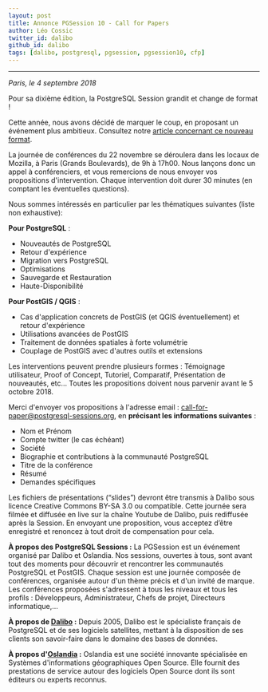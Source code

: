 ```yaml
---
layout: post
title: Annonce PGSession 10 - Call for Papers
author: Léo Cossic
twitter_id: dalibo
github_id: dalibo
tags: [dalibo, postgresql, pgsession, pgsession10, cfp]
---
```


---

*Paris, le 4 septembre 2018*

Pour sa dixième édition, la PostgreSQL Session grandit et change de format !

<!--MORE-->

Cette année, nous avons décidé de marquer le coup, en proposant un événement plus ambitieux. Consultez notre [article concernant ce nouveau format](https://dali.bo/pgsession-annonce).

La journée de conférences du 22 novembre se déroulera dans les locaux de Mozilla, à Paris (Grands Boulevards), de 9h à 17h00. Nous lançons donc un appel à conférenciers, et vous remercions de nous envoyer vos propositions d'intervention. Chaque intervention doit durer 30 minutes (en comptant les éventuelles questions). 

Nous sommes intéressés en particulier par les thématiques suivantes (liste non exhaustive): 

**Pour PostgreSQL** :
  * Nouveautés de PostgreSQL
  * Retour d'expérience
  * Migration vers PostgreSQL
  * Optimisations
  * Sauvegarde et Restauration
  * Haute-Disponibilité

**Pour PostGIS / QGIS** :
  * Cas d'application concrets de PostGIS (et QGIS éventuellement) et retour d'expérience
  * Utilisations avancées de PostGIS
  * Traitement de données spatiales à forte volumétrie
  * Couplage de PostGIS avec d'autres outils et extensions

Les interventions peuvent prendre plusieurs formes : Témoignage utilisateur, Proof of Concept, Tutoriel, Comparatif, Présentation de nouveautés, etc… Toutes les propositions doivent nous parvenir avant le 5 octobre 2018. 


Merci d'envoyer vos propositions à l'adresse email : call-for-paper@postgresql-sessions.org, en **précisant les informations suivantes** :

  * Nom et Prénom
  * Compte twitter (le cas échéant)
  * Société
  * Biographie et contributions à la communauté PostgreSQL
  * Titre de la conférence
  * Résumé
  * Demandes spécifiques


Les fichiers de présentations (“slides”) devront être transmis à Dalibo sous licence Creative Commons BY-SA 3.0 ou compatible. Cette journée sera filmée et diffusée en live sur la chaîne Youtube de Dalibo, puis rediffusée après la Session. En envoyant une proposition, vous acceptez d’être enregistré et renoncez à tout droit de compensation pour cela.


**À propos des PostgreSQL Sessions :**
La PGSession est un événement organisé par Dalibo et Oslandia. Nos sessions, ouvertes à tous, sont avant tout des moments pour découvrir et rencontrer les communautés PostgreSQL et PostGIS. Chaque session est une journée composée de conférences, organisée autour d'un thème précis et d'un invité de marque. Les conférences proposées s'adressent à tous les niveaux et tous les profils : Développeurs, Administrateur, Chefs de projet, Directeurs informatique,…

**À propos de [Dalibo](https://dalibo.com/) :**
Depuis 2005, Dalibo est le spécialiste français de PostgreSQL et de ses logiciels satellites, mettant à la disposition de ses clients son savoir-faire dans le domaine des bases de données.

**À propos d'[Oslandia](https://oslandia.com/fr/home/) :**
 Oslandia est une société innovante spécialisée en Systèmes d'informations géographiques Open Source. Elle fournit des prestations de service autour des logiciels Open Source dont ils sont éditeurs ou experts reconnus.

